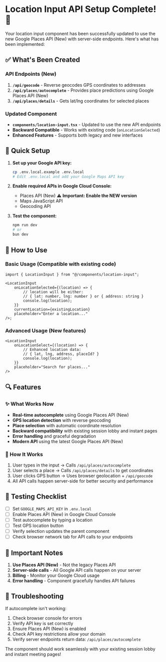 # Location Input API Setup Complete! 🎉

Your location input component has been successfully updated to use the new Google Places API (New) with server-side endpoints. Here's what has been implemented:

## ✅ What's Been Created

### API Endpoints (New)

1. **`/api/geocode`** - Reverse geocodes GPS coordinates to addresses
2. **`/api/places/autocomplete`** - Provides place predictions using Google Places API (New)
3. **`/api/places/details`** - Gets lat/lng coordinates for selected places

### Updated Component

- **`components/location-input.tsx`** - Updated to use the new API endpoints
- **Backward Compatible** - Works with existing code (`onLocationSelected`)
- **Enhanced Features** - Supports both legacy and new interfaces

## 🚀 Quick Setup

1. **Set up your Google API key:**

   ```bash
   cp .env.local.example .env.local
   # Edit .env.local and add your Google Maps API key
   ```

2. **Enable required APIs in Google Cloud Console:**

   - Places API (New) ⚠️ **Important: Enable the NEW version**
   - Maps JavaScript API
   - Geocoding API

3. **Test the component:**
   ```bash
   npm run dev
   # or
   bun dev
   ```

## 🔧 How to Use

### Basic Usage (Compatible with existing code)

```tsx
import { LocationInput } from "@/components/location-input";

<LocationInput
	onLocationSelected={(location) => {
		// location will be either:
		// { lat: number, lng: number } or { address: string }
		console.log(location);
	}}
	currentLocation={existingLocation}
	placeholder="Enter a location..."
/>;
```

### Advanced Usage (New features)

```tsx
<LocationInput
	onLocationSelect={(location) => {
		// Enhanced location data:
		// { lat, lng, address, placeId? }
		console.log(location);
	}}
	placeholder="Search for places..."
/>
```

## 🔍 Features

### ✨ What Works Now

- **Real-time autocomplete** using Google Places API (New)
- **GPS location detection** with reverse geocoding
- **Place selection** with automatic coordinate resolution
- **Backward compatibility** with existing session lobby and instant pages
- **Error handling** and graceful degradation
- **Modern API** using the latest Google Places API (New)

### 🔄 How It Works

1. User types in the input → Calls `/api/places/autocomplete`
2. User selects a place → Calls `/api/places/details` to get coordinates
3. User clicks GPS button → Uses browser geolocation + `/api/geocode`
4. All API calls happen server-side for better security and performance

## 📝 Testing Checklist

- [ ] Set `GOOGLE_MAPS_API_KEY` in `.env.local`
- [ ] Enable Places API (New) in Google Cloud Console
- [ ] Test autocomplete by typing a location
- [ ] Test GPS location button
- [ ] Verify selection updates the parent component
- [ ] Check browser network tab for API calls to your endpoints

## 🚨 Important Notes

1. **Use Places API (New)** - Not the legacy Places API
2. **Server-side calls** - All Google API calls happen on your server
3. **Billing** - Monitor your Google Cloud usage
4. **Error handling** - Component gracefully handles API failures

## 🐛 Troubleshooting

If autocomplete isn't working:

1. Check browser console for errors
2. Verify API key is set correctly
3. Ensure Places API (New) is enabled
4. Check API key restrictions allow your domain
5. Verify server endpoints return data: `/api/places/autocomplete`

The component should work seamlessly with your existing session lobby and instant meeting pages!
